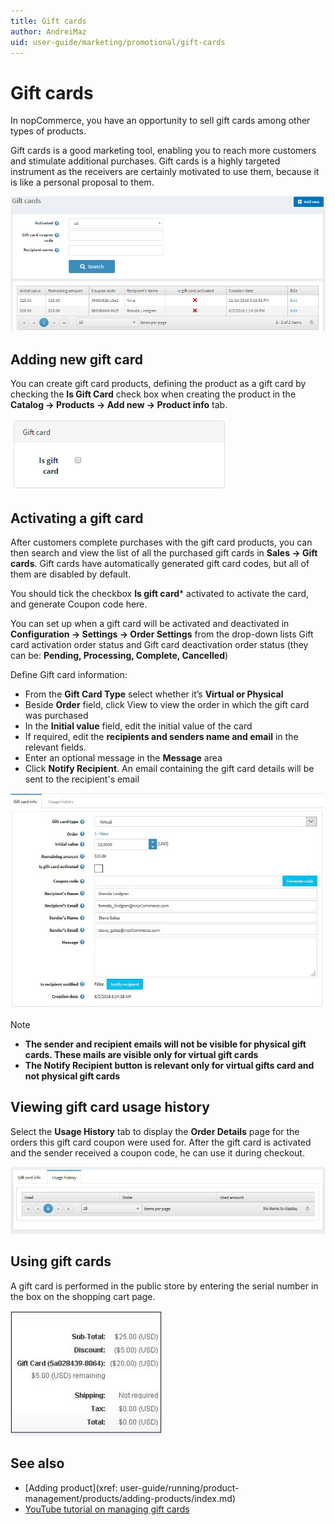 ```yaml
---
title: Gift cards
author: AndreiMaz
uid: user-guide/marketing/promotional/gift-cards
---
```

# Gift cards

In nopCommerce, you have an opportunity to sell gift cards among other types of products.

Gift cards is a good marketing tool, enabling you to reach more customers and stimulate additional purchases. Gift cards is a highly targeted instrument as the receivers are certainly motivated to use them, because it is like a personal proposal to them.

![nopcommerce_gift_card](_static/gift-cards/gift_main.png)

## Adding new gift card

You can create gift card products, defining the product as a gift card by checking the **Is Gift Card** check box when creating the product in the **Catalog → Products → Add new → Product info** tab.

![nop_is_gift_card](_static/gift-cards/is_gift_card.png)

## Activating a gift card

After customers complete purchases with the gift card products, you can then search and view the list of all the purchased gift cards in **Sales → Gift cards**.  Gift cards have automatically generated gift card codes, but all of them are disabled by default.

You should tick the checkbox **Is gift card*** activated to activate the card, and generate Coupon code here.

 You can set up when a gift card will be activated and deactivated in **Configuration → Settings → Order Settings** from the drop-down lists Gift card activation order status and Gift card deactivation order status (they can be: **Pending, Processing, Complete, Cancelled**)

Define Gift card information:

- From the **Gift Card Type** select whether it’s **Virtual or Physical**
- Beside **Order** field, click View to view the order in which the gift card was purchased
- In the **Initial value** field, edit the initial value of the card
- If required, edit the **recipients and senders name and email** in the relevant fields.
- Enter an optional message in the **Message** area
- Click **Notify Recipient**. An email containing the gift card details will be sent to the recipient's email

![edit-gift-card](_static/gift-cards/gift-card-edit.jpg)

> [!NOTE]
>
> - **The sender and recipient emails will not be visible for physical gift cards. These mails are visible only for virtual gift cards**
> - **The Notify Recipient button is relevant only for virtual gifts card and not physical gift cards**

## Viewing gift card usage history

Select the **Usage History** tab to display the **Order Details** page for the orders this gift card coupon were used for. After the gift card is activated and the sender received a coupon code, he can use it during checkout.

![gift-usage](_static/gift-cards/gift-usage.jpg)

## Using gift cards

A gift card is performed in the public store by entering the serial number in the box on the shopping cart page.

![using-gift-card](_static/gift-cards/using-geft-cards.jpg)

## See also

- [Adding product](xref: user-guide/running/product-management/products/adding-products/index.md)
- [YouTube tutorial on managing gift cards](https://www.youtube.com/watch?v=4SJ7uBZGas0&index=4&list=PLnL_aDfmRHwsbhj621A-RFb1KnzeFxYz4)
